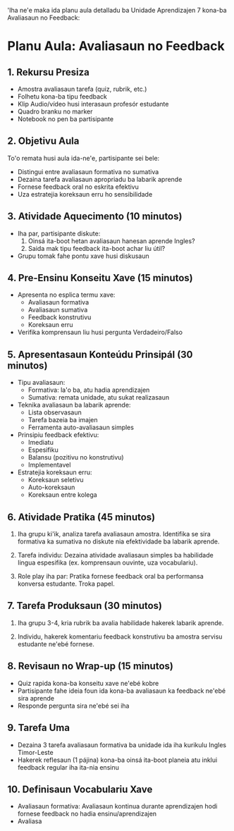 'Iha ne'e maka ida planu aula detalladu ba Unidade Aprendizajen 7 kona-ba Avaliasaun no Feedback:

# Planu Aula: Avaliasaun no Feedback

## 1. Rekursu Presiza

- Amostra avaliasaun tarefa (quiz, rubrik, etc.)
- Folhetu kona-ba tipu feedback 
- Klip Audio/vídeo husi interasaun profesór estudante
- Quadro branku no marker
- Notebook no pen ba partisipante

## 2. Objetivu Aula

To'o remata husi aula ida-ne'e, partisipante sei bele:
- Distingui entre avaliasaun formativa no sumativa
- Dezaina tarefa avaliasaun apropriadu ba labarik aprende
- Fornese feedback oral no eskrita efektivu
- Uza estratejia koreksaun erru ho sensibilidade 

## 3. Atividade Aquecimento (10 minutos)

- Iha par, partisipante diskute:
  1. Oinsá ita-boot hetan avaliasaun hanesan aprende Ingles? 
  2. Saida mak tipu feedback ita-boot achar liu útil?
- Grupu tomak fahe pontu xave husi diskusaun

## 4. Pre-Ensinu Konseitu Xave (15 minutos)

- Apresenta no esplica termu xave:
  - Avaliasaun formativa
  - Avaliasaun sumativa  
  - Feedback konstrutivu
  - Koreksaun erru
- Verifika komprensaun liu husi pergunta Verdadeiro/Falso

## 5. Apresentasaun Konteúdu Prinsipál (30 minutos)

- Tipu avaliasaun:
  - Formativa: la'o ba, atu hadia aprendizajen
  - Sumativa: remata unidade, atu sukat realizasaun
- Teknika avaliasaun ba labarik aprende:
  - Lista observasaun
  - Tarefa bazeia ba imajen
  - Ferramenta auto-avaliasaun simples
- Prinsipiu feedback efektivu:
  - Imediatu
  - Espesifiku  
  - Balansu (pozitivu no konstrutivu)
  - Implementavel
- Estratejia koreksaun erru:
  - Koreksaun seletivu
  - Auto-koreksaun
  - Koreksaun entre kolega

## 6. Atividade Pratika (45 minutos)

1. Iha grupu ki'ik, analiza tarefa avaliasaun amostra. Identifika se sira formativa ka sumativa no diskute nia efektividade ba labarik aprende.

2. Tarefa individu: Dezaina atividade avaliasaun simples ba habilidade lingua espesifika (ex. komprensaun ouvinte, uza vocabulariu).

3. Role play iha par: Pratika fornese feedback oral ba performansa konversa estudante. Troka papel.

## 7. Tarefa Produksaun (30 minutos)

1. Iha grupu 3-4, kria rubrik ba avalia habilidade hakerek labarik aprende.

2. Individu, hakerek komentariu feedback konstrutivu ba amostra servisu estudante ne'ebé fornese.

## 8. Revisaun no Wrap-up (15 minutos)

- Quiz rapida kona-ba konseitu xave ne'ebé kobre
- Partisipante fahe ideia foun ida kona-ba avaliasaun ka feedback ne'ebé sira aprende
- Responde pergunta sira ne'ebé sei iha

## 9. Tarefa Uma

- Dezaina 3 tarefa avaliasaun formativa ba unidade ida iha kurikulu Ingles Timor-Leste
- Hakerek reflesaun (1 pájina) kona-ba oinsá ita-boot planeia atu inklui feedback regular iha ita-nia ensinu

## 10. Definisaun Vocabulariu Xave

- Avaliasaun formativa: Avaliasaun kontinua durante aprendizajen hodi fornese feedback no hadia ensinu/aprendizajen
- Avaliasa